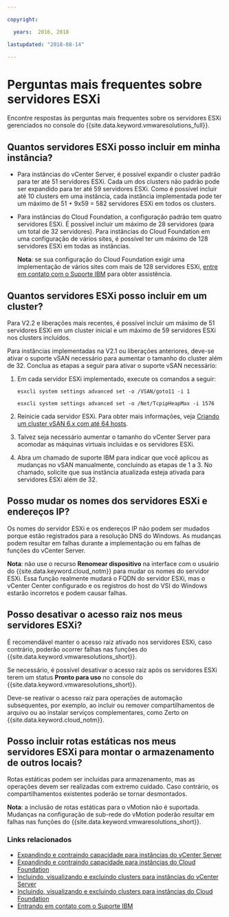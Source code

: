 ```yaml
---

copyright:

  years:  2016, 2018

lastupdated: "2018-08-14"

---
```


# Perguntas mais frequentes sobre servidores ESXi

Encontre respostas às perguntas mais frequentes sobre os servidores ESXi gerenciados no console do {{site.data.keyword.vmwaresolutions_full}}.

## Quantos servidores ESXi posso incluir em minha instância?

* Para instâncias do vCenter Server, é possível expandir o cluster padrão para ter até 51 servidores ESXi. Cada um dos clusters não padrão pode ser expandido para ter até 59 servidores ESXi. Como é possível incluir até 10 clusters em uma instância, cada instância implementada pode ter um máximo de 51 + 9x59 = 582 servidores ESXi em todos os clusters.
* Para instâncias do Cloud Foundation, a configuração padrão tem quatro servidores ESXi. É possível incluir um máximo de 28 servidores (para um total de 32 servidores). Para instâncias do Cloud Foundation em uma configuração de vários sites, é possível ter um máximo de 128 servidores ESXi em todas as instâncias.

  **Nota**: se sua configuração do Cloud Foundation exigir uma implementação de vários sites com mais de 128 servidores ESXi, [entre em contato com o Suporte IBM](trbl_support.html) para obter assistência.

## Quantos servidores ESXi posso incluir em um cluster?

Para V2.2 e liberações mais recentes, é possível incluir um máximo de 51 servidores ESXi em um cluster inicial e um máximo de 59 servidores ESXi nos clusters incluídos.

Para instâncias implementadas na V2.1 ou liberações anteriores, deve-se ativar o suporte vSAN necessário para aumentar o tamanho do cluster além de 32. Conclua as etapas a seguir para ativar o suporte vSAN necessário:

1. Em cada servidor ESXi implementado, execute os comandos a seguir:

   `esxcli system settings advanced set -o /VSAN/goto11 -i 1`

   `esxcli system settings advanced set -o /Net/TcpipHeapMax -i 1576`

2. Reinicie cada servidor ESXi. Para obter mais informações, veja [Criando um cluster vSAN 6.x com até 64 hosts](https://kb.vmware.com/s/article/2110081).
3. Talvez seja necessário aumentar o tamanho do vCenter Server para acomodar as máquinas virtuais incluídas e os servidores ESXi.
4. Abra um chamado de suporte IBM para indicar que você aplicou as mudanças no vSAN manualmente, concluindo as etapas de 1 a 3. No chamado, solicite que sua instância atualizada esteja ativada para servidores ESXi além de 32.

## Posso mudar os nomes dos servidores ESXi e endereços IP?

Os nomes do servidor ESXi e os endereços IP não podem ser mudados porque estão registrados para a resolução DNS do Windows. As mudanças podem resultar em falhas durante a implementação ou em falhas de funções do vCenter Server.

**Nota**: não use o recurso **Renomear dispositivo** na interface com o usuário do {{site.data.keyword.cloud_notm}} para mudar os nomes do servidor ESXi. Essa função realmente mudará o FQDN do servidor ESXi, mas o vCenter Center configurado e os registros do host do VSI do Windows estarão incorretos e podem causar falhas.

## Posso desativar o acesso raiz nos meus servidores ESXi?

É recomendável manter o acesso raiz ativado nos servidores ESXi, caso contrário, poderão ocorrer falhas nas funções do {{site.data.keyword.vmwaresolutions_short}}.

Se necessário, é possível desativar o acesso raiz após os servidores ESXi terem um status **Pronto para uso** no console do {{site.data.keyword.vmwaresolutions_short}}.

Deve-se reativar o acesso raiz para operações de automação subsequentes, por exemplo, ao incluir ou remover compartilhamentos de arquivo ou ao instalar serviços complementares, como Zerto on {{site.data.keyword.cloud_notm}}.

## Posso incluir rotas estáticas nos meus servidores ESXi para montar o armazenamento de outros locais?

Rotas estáticas podem ser incluídas para armazenamento, mas as operações devem ser realizadas com extremo cuidado. Caso contrário, os compartilhamentos existentes poderão se tornar desmontados.

**Nota**: a inclusão de rotas estáticas para o vMotion não é suportada. Mudanças na configuração de sub-rede do vMotion poderão resultar em falhas nas funções do {{site.data.keyword.vmwaresolutions_short}}.

### Links relacionados

* [Expandindo e contraindo capacidade para instâncias do vCenter Server](../vcenter/vc_addingremovingservers.html)
* [Expandindo e contraindo capacidade para instâncias do Cloud Foundation](../sddc/sd_addingremovingservers.html)
* [Incluindo, visualizando e excluindo clusters para instâncias do vCenter Server](../vcenter/vc_addingviewingclusters.html)
* [Incluindo, visualizando e excluindo clusters para instâncias do Cloud Foundation](../sddc/sd_addingviewingclusters.html)
* [Entrando em contato com o Suporte IBM](trbl_support.html)
